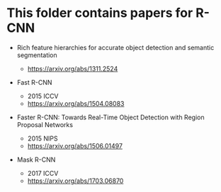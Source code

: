 # This folder contains papers for R-CNN

- Rich feature hierarchies for accurate object detection and semantic segmentation
    - https://arxiv.org/abs/1311.2524

- Fast R-CNN
    - 2015 ICCV
    - https://arxiv.org/abs/1504.08083

- Faster R-CNN: Towards Real-Time Object Detection with Region Proposal Networks
    - 2015 NIPS
    - https://arxiv.org/abs/1506.01497

- Mask R-CNN
    - 2017 ICCV
    - https://arxiv.org/abs/1703.06870
